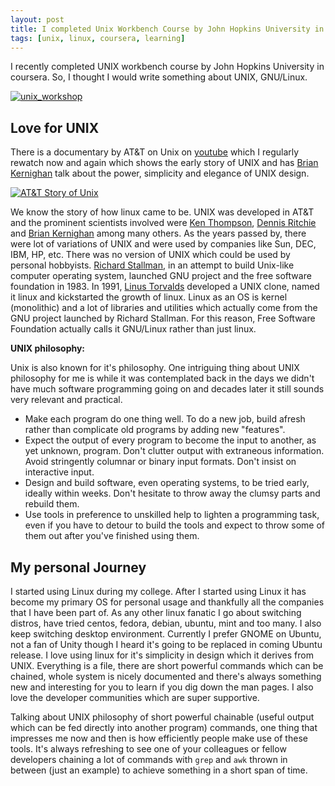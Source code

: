 ```yaml
---
layout: post
title: I completed Unix Workbench Course by John Hopkins University in Coursea
tags: [unix, linux, coursera, learning]
---
```


I recently completed UNIX workbench course by John Hopkins University in coursera. So, I thought I would write something about UNIX, GNU/Linux.

[![unix_workshop](https://sudipbhandari126.github.io/resources/unix_workshop.png)](https://www.coursera.org/account/accomplishments/certificate/2D283Q3C7YNV)

## Love for UNIX

There is a documentary by AT&T on Unix on [youtube](https://www.youtube.com/watch?v=tc4ROCJYbm0) which I regularly rewatch now and again which shows the early story of UNIX and has [Brian Kernighan](https://en.wikipedia.org/wiki/Brian_Kernighan) talk about the power, simplicity and elegance of UNIX design.

[![AT&T Story of Unix](https://img.youtube.com/vi/tc4ROCJYbm0/0.jpg)](https://www.youtube.com/watch?v=tc4ROCJYbm0)

We know the story of how linux came to be. UNIX was developed in AT&T and the prominent scientists involved were [Ken Thompson](https://en.wikipedia.org/wiki/Ken_Thompson), [Dennis Ritchie](https://en.wikipedia.org/wiki/Dennis_Ritchie) and [Brian Kernighan](https://en.wikipedia.org/wiki/Brian_Kernighan) among many others. As the years passed by, there were lot of variations of UNIX and were used by companies like  Sun, DEC, IBM, HP, etc. There was no version of UNIX which could be used by personal hobbyists. [Richard Stallman](https://en.wikipedia.org/wiki/Richard_Stallman), in an attempt to build Unix-like computer operating system, launched GNU project and the free software foundation in 1983. In 1991, [Linus Torvalds](https://en.wikipedia.org/wiki/Linus_Torvalds) developed a UNIX clone, named it linux and kickstarted the growth of linux. Linux as an OS is kernel (monolithic) and a lot of libraries and utilities which actually come from the GNU project launched by Richard Stallman. For this reason, Free Software Foundation actually calls it GNU/Linux rather than just linux. 

**UNIX philosophy:**

Unix is also known for it's philosophy. One intriguing thing about UNIX philosophy for me is while it was contemplated back in the days we didn't have much software programming going on and decades later it still sounds very relevant and practical. 

- Make each program do one thing well. To do a new job, build afresh rather than complicate old programs by adding new "features".
- Expect the output of every program to become the input to another, as yet unknown, program. Don't clutter output with extraneous information. Avoid stringently columnar or binary input formats. Don't insist on interactive input.
- Design and build software, even operating systems, to be tried early, ideally within weeks. Don't hesitate to throw away the clumsy parts and rebuild them.
- Use tools in preference to unskilled help to lighten a programming task, even if you have to detour to build the tools and expect to throw some of them out after you've finished using them.


## My personal Journey

I started using Linux during my college. After I started using Linux it has become my primary OS for personal usage and thankfully all the companies that I have been part of. As any other linux fanatic I go about switching distros, have tried centos, fedora, debian, ubuntu, mint and too many. I also keep switching desktop environment. Currently I prefer GNOME on Ubuntu, not a fan of Unity though I heard it's going to be replaced in coming Ubuntu release. I love using linux for it's simplicity in design which it derives from UNIX. Everything is a file, there are short powerful commands which can be chained, whole system is nicely documented and there's always something new and interesting for you to learn if you dig down the man pages. I also love the developer communities which are super supportive. 

Talking about UNIX philosophy of short powerful chainable (useful output which can be fed directly into another program) commands, one thing that impresses me now and then is how efficiently people make use of these tools. It's always refreshing to see one of your colleagues or fellow developers chaining a lot of commands with `grep` and `awk` thrown in between (just an example) to achieve something in a short span of time. 
